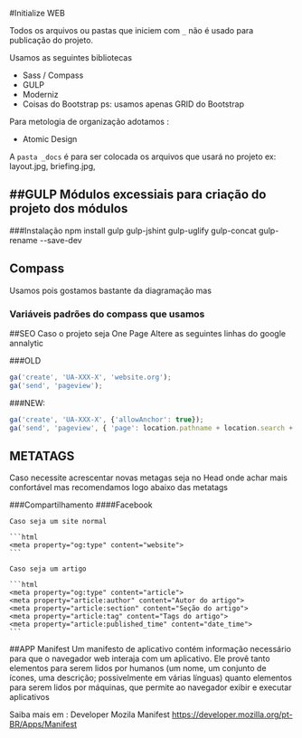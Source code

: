 #Initialize WEB

Todos os arquivos ou pastas que iniciem com `_` não é usado para publicação do projeto.


Usamos as seguintes bibliotecas

* Sass / Compass
* GULP
* Moderniz
* Coisas do Bootstrap ps: usamos apenas GRID do Bootstrap


Para metologia de organização adotamos :
* Atomic Design

A `pasta _docs` é para ser colocada os arquivos que usará no projeto ex: layout.jpg, briefing.jpg,

##GULP
Módulos excessiais para criação do projeto dos módulos
- 
###Instalação
npm install gulp gulp-jshint gulp-uglify gulp-concat gulp-rename --save-dev


## Compass
Usamos pois gostamos bastante da diagramação mas
### Variáveis padrões do compass que usamos


##SEO
Caso o projeto seja One Page Altere as seguintes linhas do google annalytic  

###OLD
```js
ga('create', 'UA-XXX-X', 'website.org');
ga('send', 'pageview');
```
###NEW:
```js
ga('create', 'UA-XXX-X', {'allowAnchor': true});
ga('send', 'pageview', { 'page': location.pathname + location.search + locat
```

## METATAGS
Caso necessite acrescentar novas metagas seja  no Head onde achar mais confortável mas recomendamos logo abaixo das metatags

###Compartilhamento
####Facebook
	
	Caso seja um site normal
	
	```html 
	<meta property="og:type" content="website">
	```
	
	Caso seja um artigo
	
	```html
	<meta property="og:type" content="article">
	<meta property="article:author" content="Autor do artigo">
	<meta property="article:section" content="Seção do artigo">
	<meta property="article:tag" content="Tags do artigo">
	<meta property="article:published_time" content="date_time">
	```

##APP Manifest
Um manifesto de aplicativo contém informação necessário para que o navegador web interaja com um aplicativo. Ele provê tanto elementos para serem lidos por humanos (um nome, um conjunto de ícones, uma descrição; possivelmente em várias línguas) quanto elementos para serem lidos por máquinas, que permite ao navegador exibir e executar aplicativos

Saiba mais em : Developer Mozila Manifest https://developer.mozilla.org/pt-BR/Apps/Manifest